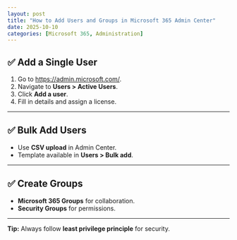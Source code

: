 ```yaml
---
layout: post
title: "How to Add Users and Groups in Microsoft 365 Admin Center"
date: 2025-10-10
categories: [Microsoft 365, Administration]
---
```


## ✅ Add a Single User
1. Go to https://admin.microsoft.com/.
2. Navigate to **Users > Active Users**.
3. Click **Add a user**.
4. Fill in details and assign a license.

---

## ✅ Bulk Add Users
- Use **CSV upload** in Admin Center.
- Template available in **Users > Bulk add**.

---

## ✅ Create Groups
- **Microsoft 365 Groups** for collaboration.
- **Security Groups** for permissions.

---

**Tip:** Always follow **least privilege principle** for security.
